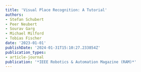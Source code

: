 ```yaml
---
title: 'Visual Place Recognition: A Tutorial'
authors:
- Stefan Schubert
- Peer Neubert
- Sourav Garg
- Michael Milford
- Tobias Fischer
date: '2023-01-01'
publishDate: '2024-01-31T15:10:27.233854Z'
publication_types:
- article-journal
publication: '*IEEE Robotics & Automation Magazine (RAM)*'
---
```

